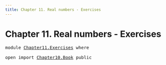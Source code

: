 ```yaml
---
title: Chapter 11. Real numbers - Exercises
---
```


# Chapter 11. Real numbers - Exercises

<pre class="Agda"><a id="102" class="Keyword">module</a> <a id="109" href="Chapter11.Exercises.html" class="Module">Chapter11.Exercises</a> <a id="129" class="Keyword">where</a>

<a id="136" class="Keyword">open</a> <a id="141" class="Keyword">import</a> <a id="148" href="Chapter10.Book.html" class="Module">Chapter10.Book</a> <a id="163" class="Keyword">public</a>
</pre>